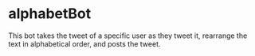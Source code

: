 # alphabetBot
This bot takes the tweet of a specific user as they tweet it, rearrange the text in alphabetical order, and posts the tweet.
